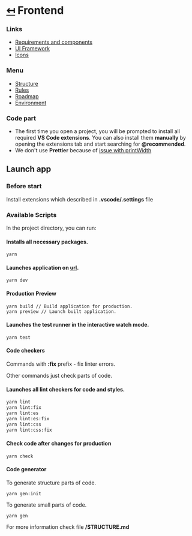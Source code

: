 # [↤](../README.md) Frontend

### Links
- [Requirements and components](https://defective-origin.github.io/dashboard/)
- [UI Framework](https://mui.com/material-ui/all-components/)
- [Icons](https://fonts.google.com/icons?icon.query=dark+mode)

### Menu
- [Structure](./docs/STRUCTURE.md)
- [Rules](./docs/RULES.md)
- [Roadmap](./docs/ROADMAP.md)
- [Environment](./docs/ENV.md)

### Code part

- The first time you open a project, you will be prompted to install all required __VS Code extensions__. You can also install them __manually__ by opening the extensions tab and start searching for __@recommended__.
- We don't use **Prettier** because of [issue with printWidth](https://github.com/prettier/prettier/issues/3468)

## Launch app
### Before start

Install extensions which described in **.vscode/.settings** file

### Available Scripts

In the project directory, you can run:

#### Installs all necessary packages.

```
yarn
```

#### Launches application on [url](http://localhost:5173/).

```
yarn dev
```

#### Production Preview

```
yarn build // Build application for production.
yarn preview // Launch built application.
```

#### Launches the test runner in the interactive watch mode.

```
yarn test
```

#### Code checkers

Commands with **:fix** prefix - fix linter errors.

Other commands just check parts of code.

#### Launches all lint checkers for code and styles.

```sh
yarn lint
yarn lint:fix
yarn lint:es
yarn lint:es:fix
yarn lint:css
yarn lint:css:fix
```

#### Check code after changes for production

```
yarn check
```

#### Code generator

To generate structure parts of code.

```
yarn gen:init
```

To generate small parts of code.

```
yarn gen
```

For more information check file **/STRUCTURE.md**

